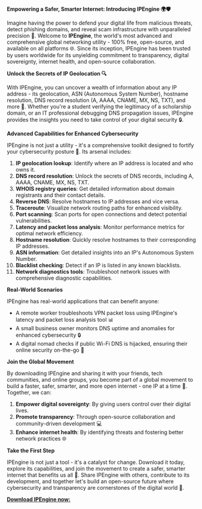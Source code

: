 **Empowering a Safer, Smarter Internet: Introducing IPEngine 🌍🛡️**

Imagine having the power to defend your digital life from malicious threats, detect phishing domains, and reveal scam infrastructure with unparalleled precision 🔐. Welcome to **IPEngine**, the world's most advanced and comprehensive global networking utility - 100% free, open-source, and available on all platforms 🌐. Since its inception, IPEngine has been trusted by users worldwide for its unyielding commitment to transparency, digital sovereignty, internet health, and open-source collaboration.

**Unlock the Secrets of IP Geolocation 🔍**

With IPEngine, you can uncover a wealth of information about any IP address - its geolocation, ASN (Autonomous System Number), hostname resolution, DNS record resolution (A, AAAA, CNAME, MX, NS, TXT), and more 📡. Whether you're a student verifying the legitimacy of a scholarship domain, or an IT professional debugging DNS propagation issues, IPEngine provides the insights you need to take control of your digital security 🔒.

**Advanced Capabilities for Enhanced Cybersecurity**

IPEngine is not just a utility - it's a comprehensive toolkit designed to fortify your cybersecurity posture 🔐. Its arsenal includes:

1. **IP geolocation lookup**: Identify where an IP address is located and who owns it.
2. **DNS record resolution**: Unlock the secrets of DNS records, including A, AAAA, CNAME, MX, NS, TXT.
3. **WHOIS registry queries**: Get detailed information about domain registrants and their contact details.
4. **Reverse DNS**: Resolve hostnames to IP addresses and vice versa.
5. **Traceroute**: Visualize network routing paths for enhanced visibility.
6. **Port scanning**: Scan ports for open connections and detect potential vulnerabilities.
7. **Latency and packet loss analysis**: Monitor performance metrics for optimal network efficiency.
8. **Hostname resolution**: Quickly resolve hostnames to their corresponding IP addresses.
9. **ASN information**: Get detailed insights into an IP's Autonomous System Number.
10. **Blacklist checking**: Detect if an IP is listed in any known blacklists.
11. **Network diagnostics tools**: Troubleshoot network issues with comprehensive diagnostic capabilities.

**Real-World Scenarios**

IPEngine has real-world applications that can benefit anyone:

* A remote worker troubleshoots VPN packet loss using IPEngine's latency and packet loss analysis tool 📊
* A small business owner monitors DNS uptime and anomalies for enhanced cybersecurity 🔒
* A digital nomad checks if public Wi-Fi DNS is hijacked, ensuring their online security on-the-go 🚀

**Join the Global Movement**

By downloading IPEngine and sharing it with your friends, tech communities, and online groups, you become part of a global movement to build a faster, safer, smarter, and more open internet - one IP at a time 🔩. Together, we can:

1. **Empower digital sovereignty**: By giving users control over their digital lives.
2. **Promote transparency**: Through open-source collaboration and community-driven development 💻
3. **Enhance internet health**: By identifying threats and fostering better network practices 🌐

**Take the First Step**

IPEngine is not just a tool - it's a catalyst for change. Download it today, explore its capabilities, and join the movement to create a safer, smarter internet that benefits us all 🚀. Share IPEngine with others, contribute to its development, and together let's build an open-source future where cybersecurity and transparency are cornerstones of the digital world 🔑.

[**Download IPEngine now:**](https://www.ipengine.xyz)